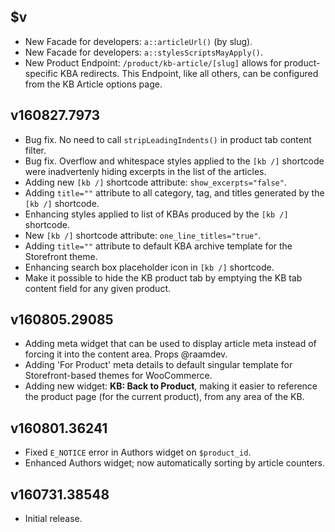 ## $v

- New Facade for developers: `a::articleUrl()` (by slug).
- New Facade for developers: `a::stylesScriptsMayApply()`.
- New Product Endpoint: `/product/kb-article/[slug]` allows for product-specific KBA redirects. This Endpoint, like all others, can be configured from the KB Article options page.

## v160827.7973

- Bug fix. No need to call `stripLeadingIndents()` in product tab content filter.
- Bug fix. Overflow and whitespace styles applied to the `[kb /]` shortcode were inadvertenly hiding excerpts in the list of the articles.
- Adding new `[kb /]` shortcode attribute: `show_excerpts="false"`.
- Adding `title=""` attribute to all category, tag, and titles generated by the `[kb /]` shortcode.
- Enhancing styles applied to list of KBAs produced by the `[kb /]` shortcode.
- New `[kb /]` shortcode attribute: `one_line_titles="true"`.
- Adding `title=""` attribute to default KBA archive template for the Storefront theme.
- Enhancing search box placeholder icon in `[kb /]` shortcode.
- Make it possible to hide the KB product tab by emptying the KB tab content field for any given product.

## v160805.29085

- Adding meta widget that can be used to display article meta instead of forcing it into the content area. Props @raamdev.
- Adding 'For Product' meta details to default singular template for Storefront-based themes for WooCommerce.
- Adding new widget: **KB: Back to Product**, making it easier to reference the product page (for the current product), from any area of the KB.

## v160801.36241

- Fixed `E_NOTICE` error in Authors widget on `$product_id`.
- Enhanced Authors widget; now automatically sorting by article counters.

## v160731.38548

- Initial release.
